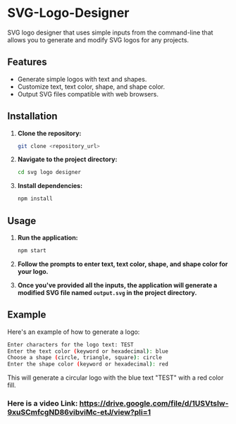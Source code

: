 # SVG-Logo-Designer
SVG logo designer that uses simple inputs from the command-line that allows you to generate and modify SVG logos for any projects.

## Features

- Generate simple logos with text and shapes.
- Customize text, text color, shape, and shape color.
- Output SVG files compatible with web browsers.

## Installation

1. **Clone the repository:**

   ```bash
   git clone <repository_url>
   ```

2. **Navigate to the project directory:**

   ```bash
   cd svg logo designer
   ```

3. **Install dependencies:**

   ```bash
   npm install
   ```

## Usage

1. **Run the application:**

   ```bash
   npm start
   ```

2. **Follow the prompts to enter text, text color, shape, and shape color for your logo.**

3. **Once you've provided all the inputs, the application will generate a modified SVG file named `output.svg` in the project directory.**

## Example

Here's an example of how to generate a logo:

```bash
Enter characters for the logo text: TEST
Enter the text color (keyword or hexadecimal): blue
Choose a shape (circle, triangle, square): circle
Enter the shape color (keyword or hexadecimal): red
```

This will generate a circular logo with the blue text "TEST" with a red color fill.

### Here is a video Link: https://drive.google.com/file/d/1USVtsIw-9xuSCmfcgND86vibviMc-etJ/view?pli=1
